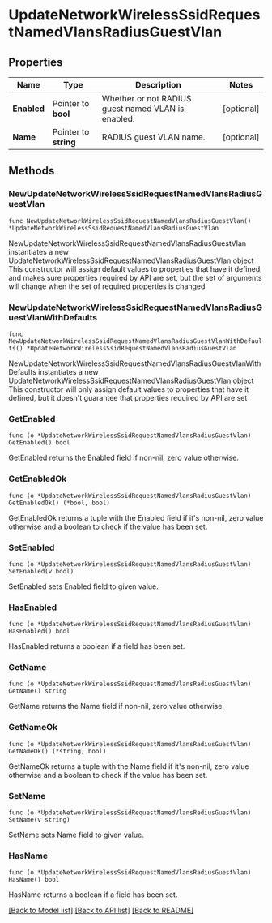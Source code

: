 # UpdateNetworkWirelessSsidRequestNamedVlansRadiusGuestVlan

## Properties

Name | Type | Description | Notes
------------ | ------------- | ------------- | -------------
**Enabled** | Pointer to **bool** | Whether or not RADIUS guest named VLAN is enabled. | [optional] 
**Name** | Pointer to **string** | RADIUS guest VLAN name. | [optional] 

## Methods

### NewUpdateNetworkWirelessSsidRequestNamedVlansRadiusGuestVlan

`func NewUpdateNetworkWirelessSsidRequestNamedVlansRadiusGuestVlan() *UpdateNetworkWirelessSsidRequestNamedVlansRadiusGuestVlan`

NewUpdateNetworkWirelessSsidRequestNamedVlansRadiusGuestVlan instantiates a new UpdateNetworkWirelessSsidRequestNamedVlansRadiusGuestVlan object
This constructor will assign default values to properties that have it defined,
and makes sure properties required by API are set, but the set of arguments
will change when the set of required properties is changed

### NewUpdateNetworkWirelessSsidRequestNamedVlansRadiusGuestVlanWithDefaults

`func NewUpdateNetworkWirelessSsidRequestNamedVlansRadiusGuestVlanWithDefaults() *UpdateNetworkWirelessSsidRequestNamedVlansRadiusGuestVlan`

NewUpdateNetworkWirelessSsidRequestNamedVlansRadiusGuestVlanWithDefaults instantiates a new UpdateNetworkWirelessSsidRequestNamedVlansRadiusGuestVlan object
This constructor will only assign default values to properties that have it defined,
but it doesn't guarantee that properties required by API are set

### GetEnabled

`func (o *UpdateNetworkWirelessSsidRequestNamedVlansRadiusGuestVlan) GetEnabled() bool`

GetEnabled returns the Enabled field if non-nil, zero value otherwise.

### GetEnabledOk

`func (o *UpdateNetworkWirelessSsidRequestNamedVlansRadiusGuestVlan) GetEnabledOk() (*bool, bool)`

GetEnabledOk returns a tuple with the Enabled field if it's non-nil, zero value otherwise
and a boolean to check if the value has been set.

### SetEnabled

`func (o *UpdateNetworkWirelessSsidRequestNamedVlansRadiusGuestVlan) SetEnabled(v bool)`

SetEnabled sets Enabled field to given value.

### HasEnabled

`func (o *UpdateNetworkWirelessSsidRequestNamedVlansRadiusGuestVlan) HasEnabled() bool`

HasEnabled returns a boolean if a field has been set.

### GetName

`func (o *UpdateNetworkWirelessSsidRequestNamedVlansRadiusGuestVlan) GetName() string`

GetName returns the Name field if non-nil, zero value otherwise.

### GetNameOk

`func (o *UpdateNetworkWirelessSsidRequestNamedVlansRadiusGuestVlan) GetNameOk() (*string, bool)`

GetNameOk returns a tuple with the Name field if it's non-nil, zero value otherwise
and a boolean to check if the value has been set.

### SetName

`func (o *UpdateNetworkWirelessSsidRequestNamedVlansRadiusGuestVlan) SetName(v string)`

SetName sets Name field to given value.

### HasName

`func (o *UpdateNetworkWirelessSsidRequestNamedVlansRadiusGuestVlan) HasName() bool`

HasName returns a boolean if a field has been set.


[[Back to Model list]](../README.md#documentation-for-models) [[Back to API list]](../README.md#documentation-for-api-endpoints) [[Back to README]](../README.md)


